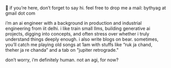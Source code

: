 🪷 if you’re here, don’t forget to say hi. feel free to drop me a mail: bythyag at gmail dot com

i’m an ai engineer with a background in production and industrial engineering from iit delhi. i like train small llms, building generative ai projects, digging into concepts, and often stress over whether i truly understand things deeply enough. i also write blogs on bear. sometimes, you’ll catch me playing old songs at 1am with stuffs like “ruk ja chand, theher ja re chanda” and a tab on "jupiter retrograde." 

don’t worry, i’m definitely human. not an agi, for now?
